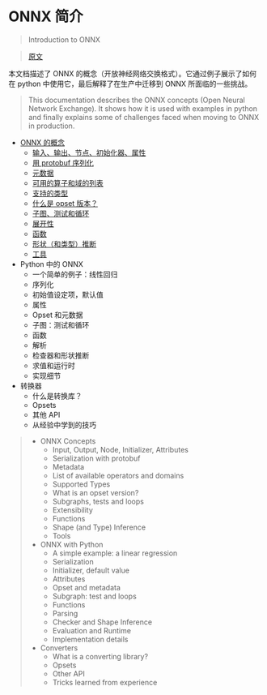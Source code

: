 ﻿# ONNX 简介

> Introduction to ONNX

> [原文](https://onnx.ai/onnx/intro/index.html)

本文档描述了 ONNX 的概念（开放神经网络交换格式）。它通过例子展示了如何在 python 中使用它，最后解释了在生产中迁移到 ONNX 所面临的一些挑战。

> This documentation describes the ONNX concepts (Open Neural Network Exchange). It shows how it is used with examples in python and finally explains some of challenges faced when moving to ONNX in production.

- [ONNX 的概念](concepts.md)
  - [输入、输出、节点、初始化器、属性](concepts.md#输入输出节点初始化器属性)
  - [用 protobuf 序列化](concepts.md#用-protobuf-序列化)
  - [元数据](concepts.md#元数据)
  - [可用的算子和域的列表](concepts.md#可用的算子和域的列表)
  - [支持的类型]()
  - [什么是 opset 版本？]()
  - [子图、测试和循环]()
  - [展开性]()
  - [函数]()
  - [形状（和类型）推断]()
  - [工具]()
- Python 中的 ONNX
  - 一个简单的例子：线性回归
  - 序列化
  - 初始值设定项，默认值
  - 属性
  - Opset 和元数据
  - 子图：测试和循环
  - 函数
  - 解析
  - 检查器和形状推断
  - 求值和运行时
  - 实现细节
- 转换器
  - 什么是转换库？
  - Opsets
  - 其他 API
  - 从经验中学到的技巧

> - ONNX Concepts
>   - Input, Output, Node, Initializer, Attributes
>   - Serialization with protobuf
>   - Metadata
>   - List of available operators and domains
>   - Supported Types
>   - What is an opset version?
>   - Subgraphs, tests and loops
>   - Extensibility
>   - Functions
>   - Shape (and Type) Inference
>   - Tools
> - ONNX with Python
>   - A simple example: a linear regression
>   - Serialization
>   - Initializer, default value
>   - Attributes
>   - Opset and metadata
>   - Subgraph: test and loops
>   - Functions
>   - Parsing
>   - Checker and Shape Inference
>   - Evaluation and Runtime
>   - Implementation details
> - Converters
>   - What is a converting library?
>   - Opsets
>   - Other API
>   - Tricks learned from experience
